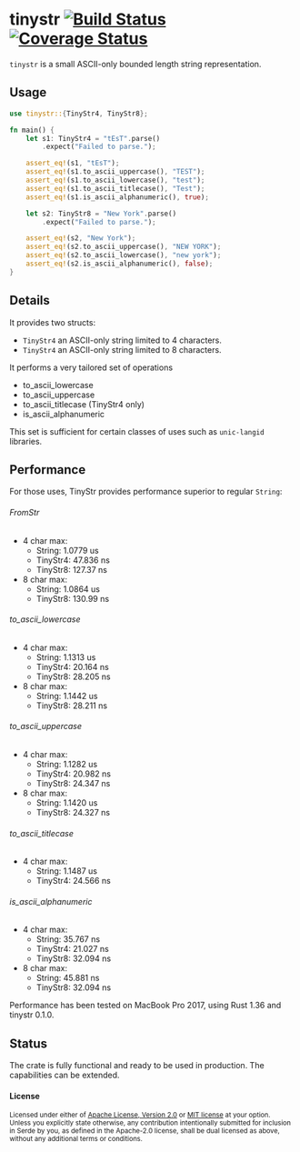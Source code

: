 # tinystr [![Build Status](https://travis-ci.org/zbraniecki/tinystr.svg?branch=master)](https://travis-ci.org/zbraniecki/tinystr) [![Coverage Status](https://coveralls.io/repos/github/zbraniecki/tinystr/badge.svg?branch=master)](https://coveralls.io/github/zbraniecki/tinystr?branch=master)

`tinystr` is a small ASCII-only bounded length string representation.

Usage
-----

```rust
use tinystr::{TinyStr4, TinyStr8};

fn main() {
    let s1: TinyStr4 = "tEsT".parse()
        .expect("Failed to parse.");

    assert_eq!(s1, "tEsT");
    assert_eq!(s1.to_ascii_uppercase(), "TEST");
    assert_eq!(s1.to_ascii_lowercase(), "test");
    assert_eq!(s1.to_ascii_titlecase(), "Test");
    assert_eq!(s1.is_ascii_alphanumeric(), true);

    let s2: TinyStr8 = "New York".parse()
        .expect("Failed to parse.");

    assert_eq!(s2, "New York");
    assert_eq!(s2.to_ascii_uppercase(), "NEW YORK");
    assert_eq!(s2.to_ascii_lowercase(), "new york");
    assert_eq!(s2.is_ascii_alphanumeric(), false);
}
```

Details
-------

It provides two structs:
 * `TinyStr4` an ASCII-only string limited to 4 characters.
 * `TinyStr4` an ASCII-only string limited to 8 characters.

It performs a very tailored set of operations
 * to_ascii_lowercase
 * to_ascii_uppercase
 * to_ascii_titlecase (TinyStr4 only)
 * is_ascii_alphanumeric

This set is sufficient for certain classes of uses such as `unic-langid` libraries.

Performance
-----------

For those uses, TinyStr provides performance superior to regular `String`:

###### FromStr

* 4 char max:
  * String: 1.0779 us
  * TinyStr4: 47.836 ns
  * TinyStr8: 127.37 ns
* 8 char max:
  * String: 1.0864 us
  * TinyStr8: 130.99 ns

###### to_ascii_lowercase

* 4 char max:
  * String: 1.1313 us
  * TinyStr4: 20.164 ns
  * TinyStr8: 28.205 ns
* 8 char max:
  * String: 1.1442 us
  * TinyStr8: 28.211 ns

###### to_ascii_uppercase

* 4 char max:
  * String: 1.1282 us
  * TinyStr4: 20.982 ns
  * TinyStr8: 24.347 ns
* 8 char max:
  * String: 1.1420 us
  * TinyStr8: 24.327 ns

###### to_ascii_titlecase

* 4 char max:
  * String: 1.1487 us
  * TinyStr4: 24.566 ns

###### is_ascii_alphanumeric

* 4 char max:
  * String: 35.767 ns
  * TinyStr4: 21.027 ns
  * TinyStr8: 32.094 ns
* 8 char max:
  * String: 45.881 ns
  * TinyStr8: 32.094 ns

Performance has been tested on MacBook Pro 2017, using Rust 1.36 and tinystr 0.1.0.

Status
------

The crate is fully functional and ready to be used in production.
The capabilities can be extended.

#### License

<sup>
Licensed under either of <a href="LICENSE-APACHE">Apache License, Version
2.0</a> or <a href="LICENSE-MIT">MIT license</a> at your option.
</sup>

<br>

<sub>
Unless you explicitly state otherwise, any contribution intentionally submitted
for inclusion in Serde by you, as defined in the Apache-2.0 license, shall be
dual licensed as above, without any additional terms or conditions.
</sub>